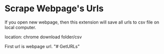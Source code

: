 ﻿Scrape Webpage's Urls
========================

If you open new webpage, then this extension will save all urls to csv file on local computer.

location: chrome download folder/csv

First url is webpage url.
"# GetURLs" 
